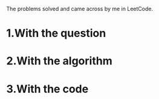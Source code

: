 
The problems solved and came across by me in LeetCode.
# 1.With the question
# 2.With the algorithm
# 3.With the code

